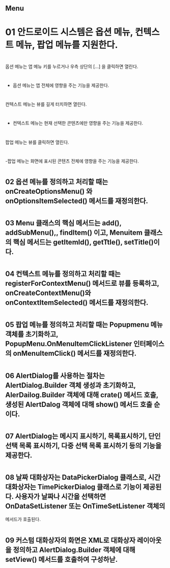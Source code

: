##  Menu
#  01 안드로이드 시스템은 옵션 메뉴, 컨텍스트 메뉴, 팝업 메뉴를 지원한다.
#  
옵션 메뉴는 앱 메뉴 키를 누르거나 우측 상단의 [...] 을 클릭하면 열린다.
#  
- 옵션 메뉴는 앱 전체에 영향을 주는 기능을 제공한다.
#  
컨텍스트 메뉴는 뷰를 길게 터치하면 열린다.
#  
- 컨텍스트 메뉴는 현재 선택한 콘텐츠에만 영향을 주는 기능을 제공한다.
#  
팝업 메뉴는 뷰를 클릭하면 열린다.
#  
-팝업 메뉴는 화면에 표시된 콘텐츠 전체에 영향을 주는 기능을 제공한다.
#  
##  02 옵션 메뉴를 정의하고 처리할 때는 onCreateOptionsMenu() 와  onOptionsItemSelected() 메서드를 재정의한다.
#  
##  03 Menu 클래스의 핵심 메서드는 add(), addSubMenu(),, findItem() 이고, Menuitem 클래스의 핵심 메서드는 getItemId(), getTtle(), setTitle()이다.
#  
##  04 컨텍스트 메뉴를 정의하고 처리할 때는 registerForContextMenu() 메서드로 뷰를 등록하고, onCreateContextMenu()와 onContextItemSelected() 메서드를 재정의한다.
#  
##  05 팝업 메뉴를 정의하고 처리할 때는 Popupmenu 메뉴 객체를 초기화하고, PopupMenu.OnMenuItemClickListener 인터페이스의 onMenuItemClick() 메서드를 재정의한다.
#  
##  06 AlertDialog를 사용하는 절차는 AlertDialog.Builder 객체 생성과 초기화하고, AlerDailog.Builder 객체에 대해 crate() 메서드 호출, 생성된 AlertDalog 객체에 대해 show() 메서드 호출 순이다.
#  
##  07 AlertDialog는 메시지 표시하기, 목록표시하기, 단인 선택 목록 표시하기, 다중 선택 목록 표시하기 등의 기능을 제공한다.
#  
##  08 날짜 대화상자는 DataPickerDialog 클래스로, 시간 대화상자는 TimePickerDialog 클래스로 기능이 제공된다. 사용자가 날짜나 시간을 선택하면 OnDataSetListener 또는 OnTimeSetListener 객체의 
메서드가 호출된다.
#  
## 09 커스텀 대화상자의 화면은 XML로 대화상자 레이아웃을 정의하고 AlertDialog.Builder 객체에 대해 setView() 메서드를 호출하여 구성하낟.


